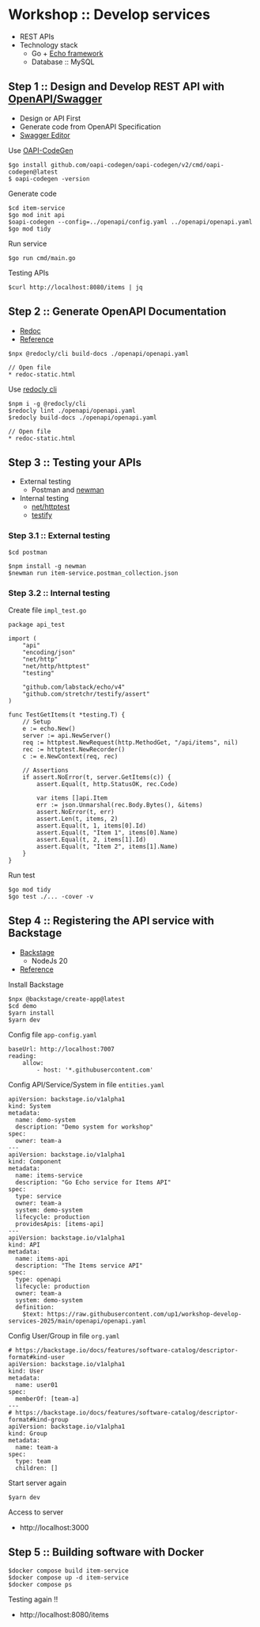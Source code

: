 # Workshop :: Develop services
* REST APIs
* Technology stack
  * Go + [Echo framework](https://github.com/labstack/echo)
  * Database :: MySQL

## Step 1 :: Design and Develop REST API with [OpenAPI/Swagger](https://swagger.io/)
* Design or API First
* Generate code from OpenAPI Specification
* [Swagger Editor](https://editor.swagger.io/)

Use [OAPI-CodeGen](https://github.com/oapi-codegen/oapi-codegen)
```
$go install github.com/oapi-codegen/oapi-codegen/v2/cmd/oapi-codegen@latest
$ oapi-codegen -version
```

Generate code 
```
$cd item-service
$go mod init api
$oapi-codegen --config=../openapi/config.yaml ../openapi/openapi.yaml
$go mod tidy
```

Run service
```
$go run cmd/main.go
```

Testing APIs
```
$curl http://localhost:8080/items | jq
```

## Step 2 :: Generate OpenAPI Documentation
* [Redoc](https://github.com/Redocly/redoc)
* [Reference](https://github.com/up1/workshop-api-first/tree/main/workshop/swagger)

```
$npx @redocly/cli build-docs ./openapi/openapi.yaml

// Open file
* redoc-static.html
```

Use [redocly cli](https://redocly.com/docs/cli)
```
$npm i -g @redocly/cli 
$redocly lint ./openapi/openapi.yaml
$redocly build-docs ./openapi/openapi.yaml

// Open file
* redoc-static.html
```

## Step 3 :: Testing your APIs
* External testing
  * Postman and [newman](https://www.npmjs.com/package/newman)
* Internal testing
  * [net/httptest](https://pkg.go.dev/net/http/httptest)
  * [testify](https://github.com/stretchr/testify)


### Step 3.1 :: External testing
```
$cd postman

$npm install -g newman
$newman run item-service.postman_collection.json
```

### Step 3.2 :: Internal testing
Create file `impl_test.go`
```
package api_test

import (
	"api"
	"encoding/json"
	"net/http"
	"net/http/httptest"
	"testing"

	"github.com/labstack/echo/v4"
	"github.com/stretchr/testify/assert"
)

func TestGetItems(t *testing.T) {
	// Setup
	e := echo.New()
	server := api.NewServer()
	req := httptest.NewRequest(http.MethodGet, "/api/items", nil)
	rec := httptest.NewRecorder()
	c := e.NewContext(req, rec)

	// Assertions
	if assert.NoError(t, server.GetItems(c)) {
		assert.Equal(t, http.StatusOK, rec.Code)

		var items []api.Item
		err := json.Unmarshal(rec.Body.Bytes(), &items)
		assert.NoError(t, err)
		assert.Len(t, items, 2)
		assert.Equal(t, 1, items[0].Id)
		assert.Equal(t, "Item 1", items[0].Name)
		assert.Equal(t, 2, items[1].Id)
		assert.Equal(t, "Item 2", items[1].Name)
	}
}
```

Run test
```
$go mod tidy
$go test ./... -cover -v
```

## Step 4 :: Registering the API service with Backstage
* [Backstage](https://backstage.io/)
  * NodeJs 20
* [Reference](https://backstage.io/docs/features/software-catalog/descriptor-format)

Install Backstage
```
$npx @backstage/create-app@latest
$cd demo
$yarn install
$yarn dev
```

Config file `app-config.yaml`
```
baseUrl: http://localhost:7007
reading:
    allow:
        - host: '*.githubusercontent.com'
```

Config API/Service/System in file `entities.yaml`
```
apiVersion: backstage.io/v1alpha1
kind: System
metadata:
  name: demo-system
  description: "Demo system for workshop"
spec:
  owner: team-a
---
apiVersion: backstage.io/v1alpha1
kind: Component
metadata:
  name: items-service
  description: "Go Echo service for Items API"
spec:
  type: service
  owner: team-a
  system: demo-system
  lifecycle: production
  providesApis: [items-api]
---
apiVersion: backstage.io/v1alpha1
kind: API
metadata:
  name: items-api
  description: "The Items service API"
spec:
  type: openapi
  lifecycle: production
  owner: team-a
  system: demo-system
  definition:
    $text: https://raw.githubusercontent.com/up1/workshop-develop-services-2025/main/openapi/openapi.yaml
```

Config User/Group in file `org.yaml`
```
# https://backstage.io/docs/features/software-catalog/descriptor-format#kind-user
apiVersion: backstage.io/v1alpha1
kind: User
metadata:
  name: user01
spec:
  memberOf: [team-a]
---
# https://backstage.io/docs/features/software-catalog/descriptor-format#kind-group
apiVersion: backstage.io/v1alpha1
kind: Group
metadata:
  name: team-a
spec:
  type: team
  children: []
```

Start server again
```
$yarn dev
```

Access to server
* http://localhost:3000

## Step 5 :: Building software with Docker
```
$docker compose build item-service
$docker compose up -d item-service
$docker compose ps
```

Testing again !!
* http://localhost:8080/items
